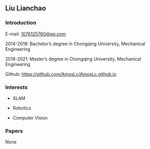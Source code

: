 ## Liu Lianchao

### Introduction

E-mail: 1076125760@qq.com

2014-2018: Bachelor’s degree in Chongqing University, Mechanical Engineering

2018-2021: Master’s degree in Chongqing University, Mechanical Engineering

Github: https://github.com/AmosLc/AmosLc.github.io



### Interests

- SLAM

- Robotics

- Computer Vision

  

### Papers

None


